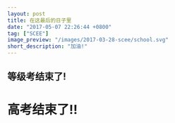 ```yaml
---
layout: post
title: 在这最后的日子里
date: "2017-05-07 22:26:44 +0800"
tag: ["SCEE"]
image_preview: "/images/2017-03-28-scee/school.svg"
short_description: "加油!"
---
```


## 等级考结束了!

# 高考结束了!!